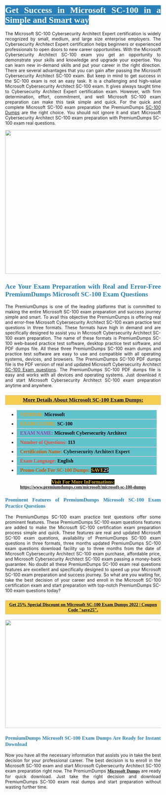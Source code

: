 <h1 style="text-align: justify;"><span style="color:#ffffff;"><span style="font-family:Georgia,serif;"><strong><span style="background-color:#2980b9;">Get Success in Microsoft SC-100 in a Simple and Smart way</span></strong></span></span></h1>

<p style="text-align: justify;">The Microsoft SC-100 Cybersecurity Architect Expert certification is widely recognized by small, medium, and large size enterprise employers. The Cybersecurity Architect Expert certification helps beginners or experienced professionals to open doors to new career opportunities. With the Microsoft Cybersecurity Architect SC-100 exam you get an opportunity to demonstrate your skills and knowledge and upgrade your expertise. You can learn new in-demand skills and put your career in the right direction. There are several advantages that you can gain after passing the Microsoft Cybersecurity Architect SC-100 exam. But keep in mind to get success in the SC-100 exam is not an easy task. It is a challenging and high-value Microsoft Cybersecurity Architect SC-100 exam. It gives always taught time to Cybersecurity Architect Expert certification exam. However, with firm determination, effort, commitment, and well Microsoft SC-100 exam preparation can make this task simple and quick. For the quick and complete Microsoft SC-100 exam preparation the PremiumDumps <a href="https://www.premiumdumps.com/microsoft/microsoft-sc-100-dumps">SC-100 Dumps</a> are the right choice. You should not ignore it and start Microsoft Cybersecurity Architect SC-100 exam preparation with PremiumDumps SC-100 exam real questions.</p>

<p style="text-align: center;"><a href="https://www.premiumdumps.com/microsoft/microsoft-sc-100-dumps"><img alt="" src="https://i.imgur.com/KJGzbJ2.jpeg" style="width: 700px; height: 465px;" /></a></p>

<h2 style="text-align: justify;"><span style="color:#2980b9;"><span style="font-family:Georgia,serif;"><strong>Ace Your Exam Preparation with Real and Error-Free PremiumDumps Microsoft SC-100 Exam Questions</strong></span></span></h2>

<p style="text-align: justify;">The PremiumDumps is one of the leading platforms that is committed to making the entire Microsoft SC-100 exam preparation and success journey simple and smart. To avail this objective the PremiumDumps is offering real and error-free Microsoft Cybersecurity Architect SC-100 exam practice test questions in three formats. These formats have high in demand and are specifically designed to assist you in Microsoft Cybersecurity Architect SC-100 exam preparation. The name of these formats is PremiumDumps SC-100 web-based practice test software, desktop practice test software, and PDF dumps file. All these three PremiumDumps SC-100 exam dumps and practice test software are easy to use and compatible with all operating systems, devices, and browsers. The PremiumDumps SC-100 PDF dumps file is the PDF version of real and updated Microsoft Cybersecurity Architect <a href="https://www.premiumdumps.com/microsoft/microsoft-sc-100-dumps">SC-100 Exam questions</a>. The PremiumDumps SC-100 PDF dumps file is easy and works with all devices and operating systems. Just download it and start Microsoft Cybersecurity Architect SC-100 exam preparation anytime and anywhere.</p>

<h3 style="background: #f7ce50; border: 1px solid rgb(204, 204, 204); padding: 5px 10px; text-align: center;"><span style="font-family:Georgia,serif;"><u><u><span style="color:#000000;"><span style="font-size:11pt"><span style="line-height:normal"><b><span style="font-size:13.0pt"><span cambria="">More Details About Microsoft SC-100 Exam Dumps:</span></span></b></span></span></span></u></u></span></h3>

<ul>
	<li style="margin:0cm 10pt">
	<div style="background:#61c4cd; border: 1px solid rgb(204, 204, 204); padding: 5px 10px; text-align: justify;"><span style="font-family:Georgia,serif;"><span style="font-size:11pt"><span style="line-height:normal"><b><span style="font-size:12.0pt"><span new="" roman="" times=""><span style="color:#f39c12;">VENDOR:</span> <span style="color:#000000;">Microsoft</span></span></span></b></span></span></span></div>
	</li>
	<li style="margin:0cm 10pt">
	<div style="background: #61c4cd; border: 1px solid rgb(204, 204, 204); padding: 5px 10px; text-align: justify;"><span style="font-family:Georgia,serif;"><span style="font-size:11pt"><span style="line-height:normal"><b><span style="font-size:12.0pt"><span new="" roman="" times=""><span style="color:#f39c12;">EXAM CCODE:</span> <span style="color:#000000;">SC-100</span></span></span></b></span></span></span></div>
	</li>
	<li style="margin:0cm 10pt">
	<div style="background: #61c4cd; border: 1px solid rgb(204, 204, 204); padding: 5px 10px; text-align: justify;"><span style="font-family:Georgia,serif;"><span style="font-size:11pt"><span style="line-height:normal"><b><span style="font-size:12.0pt"><span new="" roman="" times=""><span style="color:#8e44ad;">EXAM NAME:</span> <span style="color:#000000;">Microsoft Cybersecurity Architect</span></span></span></b></span></span></span></div>
	</li>
	<li style="margin:0cm 10pt">
	<div style="background: #61c4cd; border: 1px solid rgb(204, 204, 204); padding: 5px 10px;"><span style="font-family:Georgia,serif;"><span style="font-size:11pt"><span style="line-height:normal"><b><span style="font-size:12.0pt"><span new="" roman="" times=""><span style="color:#e74c3c;">Number of Questions:</span><span style="color:#000000;"><span style="color:#f1c40f;"> </span>113</span></span></span></b></span></span></span></div>
	</li>
	<li style="margin:0cm 10pt">
	<div style="background: #61c4cd; border: 1px solid rgb(204, 204, 204); padding: 5px 10px; text-align: justify;"><span style="font-family:Georgia,serif;"><span style="font-size:11pt"><span style="line-height:normal"><b><span style="font-size:12.0pt"><span new="" roman="" times=""><span style="color:#d35400;">Certification Name:</span> Cybersecurity Architect Expert</span></span></b></span></span></span></div>
	</li>
	<li style="margin:0cm 10pt">
	<div style="background: #61c4cd; border: 1px solid rgb(204, 204, 204); padding: 5px 10px; text-align: justify;"><span style="font-family:Georgia,serif;"><span style="font-size:11pt"><span style="line-height:normal"><b><span style="font-size:12.0pt"><span new="" roman="" times=""><span style="color:#e74c3c;">Exam Language:</span> <span style="color:#000000;">English</span></span></span></b></span></span></span></div>
	</li>
	<li style="margin:0cm 10pt">
	<div style="background: #61c4cd; border: 1px solid rgb(204, 204, 204); padding: 5px 10px;"><span style="font-family:Georgia,serif;"><span style="font-size:11pt"><span style="line-height:normal"><b><span style="font-size:12.0pt"><span new="" roman="" times=""><span style="color:#d35400;">Promo Code For SC-100 Dumps:</span><span style="color:#f1c40f;"> <span style="background-color:#000000;">SAVE</span></span><span style="color:#ffffff;"><span style="background-color:#000000;">25</span></span></span></span></b></span></span></span></div>
	</li>
</ul>

<p style="text-align: center;"><span style="font-family:Georgia,serif;"><strong><span style="font-size:16px;"><span style="color:#f1c40f;"><span style="background-color:#000000;">Visit For More InFormations:</span></span></span> <a href="https://www.premiumdumps.com/microsoft/microsoft-sc-100-dumps">https://www.premiumdumps.com/microsoft/microsoft-sc-100-dumps</a></strong></span></p>

<h3 style="text-align: justify;"><span style="color:#2980b9;"><span style="font-family:Georgia,serif;"><strong><strong><strong>Prominent Features of PremiumDumps Microsoft SC-100 Exam Practice Questions</strong></strong></strong></span></span></h3>

<p style="text-align: justify;">The PremiumDumps SC-100 exam practice test questions offer some prominent features. These PremiumDumps SC-100 exam questions features are added to make the Microsoft SC-100 certification exam preparation process simple and quick. These features are real and updated Microsoft SC-100 exam questions, availability of PremiumDumps SC-100 exam questions in three formats, three months updated PremiumDumps SC-100 exam questions download facility up to three months from the date of Microsoft Cybersecurity Architect SC-100 exam purchase, affordable price, and Microsoft Cybersecurity Architect SC-100 exam passing a money-back guarantee. No doubt all these PremiumDumps SC-100 exam real questions features are excellent and specifically designed to speed up your Microsoft SC-100 exam preparation and success journey. So what are you waiting for, take the best decision of your career and enroll in the Microsoft SC-100 certification exam and start preparation with top-notch PremiumDumps SC-100 exam questions today?</p>

<h3 style="background: rgb(247, 206, 80); border: 1px solid rgb(204, 204, 204); padding: 5px 10px; text-align: center;"><span style="font-family:Georgia,serif;"><u><span style="color:#000000;"><span style="font-size:11pt;"><span style="line-height:normal;"><b><span cambria="">Get 25% Special Discount on Microsoft SC-100 Exam Dumps 2022 | Coupon Code "save25".</span></b></span></span></span></u></span></h3>

<p style="text-align: center;"><strong><strong><a href="https://www.premiumdumps.com/microsoft/microsoft-sc-100-dumps"><img alt="" src="https://i.imgur.com/F18GQwv.jpeg" style="width: 700px; height: 350px;" /></a></strong></strong></p>

<h3 style="text-align: justify;"><strong><span style="color:#2980b9;"><span style="font-family:Georgia,serif;"><strong><strong><strong>PremiumDumps Microsoft SC-100 Exam Dumps Are Ready for Instant Download</strong></strong></strong></span></span></strong></h3>

<p style="text-align: justify;">Now you have all the necessary information that assists you in take the best decision for your professional career. The best decision is to enroll in the Microsoft SC-100 exam and start Microsoft Cybersecurity Architect SC-100 exam preparation right now. The PremiumDumps <span style="font-family:Georgia,serif;"><strong><a href="https://www.premiumdumps.com/microsoft-exam-dumps">Microsoft Dumps</a></strong></span> are ready for quick download. Just take the right decision and download PremiumDumps SC-100 exam real dumps and start preparation without wasting further time.</p>
